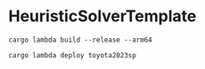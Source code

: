 # HeuristicSolverTemplate

```shell
cargo lambda build --release --arm64
```

```shell
cargo lambda deploy toyota2023sp
```